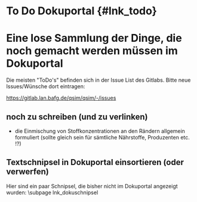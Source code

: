 To Do Dokuportal {#lnk_todo}
=================

# Eine lose Sammlung der Dinge, die noch gemacht werden müssen im Dokuportal

Die meisten "ToDo's" befinden sich in der Issue List des Gitlabs. Bitte 
neue Issues/Wünsche dort eintragen:

https://gitlab.lan.bafg.de/qsim/qsim/-/issues

## noch zu schreiben (und zu verlinken)
- die Einmischung von Stoffkonzentrationen an den Rändern allgemein formuliert
(sollte gleich sein für sämtliche Nährstoffe, Produzenten etc. !?) 

## Textschnipsel in Dokuportal einsortieren (oder verwerfen)
Hier sind ein paar Schnipsel, die bisher nicht im Dokuportal angezeigt wurden:
\subpage lnk_dokuschnipsel


